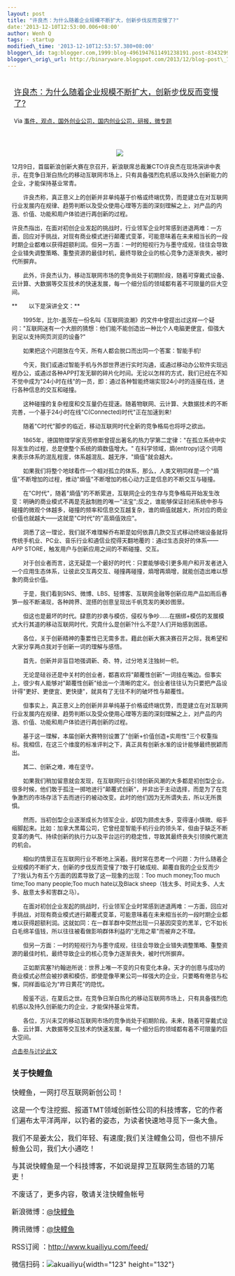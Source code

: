 ```yaml
--- 
layout: post 
title: "许良杰：为什么随着企业规模不断扩大，创新步伐反而变慢了?" 
date:'2013-12-10T12:53:00.006+08:00' 
author: Wenh Q
tags: - startup
modified\_time: '2013-12-10T12:53:57.380+08:00' 
blogger\_id: tag:blogger.com,1999:blog-4961947611491238191.post-8343299127339468576
blogger\_orig\_url: http://binaryware.blogspot.com/2013/12/blog-post\_7614.html
---
```

<div style="margin: 10px; padding: 5px;">

<div style="font-size: 18px;">

[许良杰：为什么随着企业规模不断扩大，创新步伐反而变慢了?](http://www.kuailiyu.com/article/6522.html)

</div>

<div style="font-size: 13px;">

Via
[事件，观点，国外创业公司，国内创业公司，研报，微专题](http://www.kuailiyu.com/)

</div>

</div>

<div style="font-size: 13px; padding: 15px 0 10px 10px;">

<div style="text-align: center;">

![](http://www.kuailiyu.com/uploadfile/2013/1210/20131210084057586.jpg)

</div>

12月9日，首届新浪创新大赛在京召开，新浪联席总裁兼CTO许良杰在现场演讲中表示，在竞争日渐白热化的移动互联网市场上，只有具备强烈危机感以及持久创新能力的企业，才能保持基业常青。

　　许良杰称，真正意义上的创新并非单纯基于价格或终端优势，而是建立在对互联网行业发展内在规律、趋势判断以及受众使用心理等方面的深刻理解之上，对产品的内涵、价值、功能和用户体验进行再创新的过程。

许良杰指出，在面对初创企业发起的挑战时，行业领军企业时常感到进退两难：一方面，回应对手挑战，对现有商业模式进行颠覆式变革，可能意味着在未来相当长的一段时期企业都难以获得超额利润。但另一方面：一时的短视行为与墨守成规，往往会导致企业错失调整策略、重整资源的最佳时机，最终导致企业的核心竞争力逐渐丧失，被时代所摒弃。

　　此外，许良杰认为，移动互联网市场的竞争尚处于初期阶段，随着可穿戴式设备、云计算、大数据等交互技术的快速发展，每一个细分后的领域都有着不可限量的巨大空间。

**　　以下是演讲全文：**

　　1995年，比尔-盖茨在一份名叫《互联网浪潮》的文件中曾提出过这样一个疑问："互联网迷有一个大胆的猜想：他们能不能创造出一种比个人电脑更便宜，但强大到足以支持网页浏览的设备?"

　　如果把这个问题放在今天，所有人都会脱口而出同一个答案：智能手机!

　　今天，我们或通过智能手机与外部世界进行实时沟通，或通过移动办公软件实现远程办公，或通过各种APP打发无聊的碎片化时间。无论以怎样的方式，我们已经在不知不觉中成为"24小时在线"的一员，即：通过各种智能终端实现24小时的连接在线，进行各种信息的交互和碰撞。

　　这种碰撞的复杂程度和交互量仍在提速。随着物联网、云计算、大数据技术的不断完善，一个基于24小时在线"C(Connected)时代"正在加速到来!

　　随着"C时代"脚步的临近，移动互联网时代全新的竞争格局也将呼之欲出。

　　1865年，德国物理学家克劳修斯曾提出著名的热力学第二定律："在孤立系统中实际发生的过程，总是使整个系统的熵数值增大。"
在科学领域，熵(entropy)这个词用来表示体系的混乱程度，体系越混乱、越无序，"熵值"就会越大。

　　如果我们将整个地球看作一个相对孤立的体系，那么，人类文明同样是一个"熵值"不断增加的过程，推动"熵值"不断增加的核心动力正是信息的不断交互与碰撞。

　　在"C时代"，随着"熵值"的不断累进，互联网企业的生存与竞争格局开始发生改变：明确的商业模式不再是克敌制胜的唯一"法宝";反之，谁能够保证封闭系统中参与碰撞的微观个体越多，碰撞的频率和信息交互越复杂，谁的熵值就越大，所对应的商业价值也就越大——这就是"C时代"的"高熵值效应"。

　　洞悉了这一理论，我们就不难理解乔布斯是如何依靠几款交互式移动终端设备就将传统手机业、PC业、音乐行业和通信业搅得天翻地覆的：通过生态良好的体系——APP
STORE，触发用户与创新应用之间的不断碰撞、交互。

　　对于创业者而言，这无疑是一个最好的时代：只要能够吸引更多用户和开发者进入一个应用生态体系，让彼此交互再交互、碰撞再碰撞，熵增再熵增，就能创造出难以想象的商业价值。

　　于是，我们看到SNS、微博、LBS、轻博客、互联网金融等创新应用产品如雨后春笋一般不断涌现，各种跨界、混搭的创意呈现出千帆竞发的美妙图景。

　　但这也是最坏的时代。肆意的抄袭与模仿，侵权与争吵……在捆绑+模仿的发展模式大行其道的移动互联网时代，究竟什么是创新?什么不是?人们开始感到困惑。

　　各位，关于创新精神的重要性已无需多言。藉此创新大赛决赛召开之际，我希望和大家分享两点我对于创新一词的理解与感悟。

　　首先，创新并非盲目地强调新、奇、特，过分地关注独树一帜。

　　无论是硅谷还是中关村的创业者，都喜欢将"颠覆性创新"一词挂在嘴边。但事实上，很少有人能够对"颠覆性创新"给出一个清晰的定义。创业者往往认为只要把产品设计得"更好、更便宜、更快捷"，就具有了无往不利的破坏性与颠覆性。

　　但事实上，真正意义上的创新并非单纯基于价格或终端优势，而是建立在对互联网行业发展内在规律、趋势判断以及受众使用心理等方面的深刻理解之上，对产品的内涵、价值、功能和用户体验进行再创新的过程。

　　基于这一理解，本届创新大赛特别设置了"创新+价值创造+实用性"三个权重指标。我相信，在这三个维度的标准评判之下，真正具有创新水准的设计能够最终脱颖而出。

　　其二、创新之难，难在坚守。

　　如果我们稍加留意就会发现，在互联网行业引领创新风潮的大多都是初创型企业。很多时候，他们敢于孤注一掷地进行"颠覆式创新"，并非出于主动选择，而是为了在竞争激烈的市场存活下去而进行的被动改变。此时的他们因为无所谓失去，所以无所畏惧。

　　然而，当初创型企业逐渐成长为领军企业，却因为顾虑太多，变得谨小慎微、缩手缩脚起来。比如：加拿大黑莓公司，它曾经是智能手机行业的领头羊，但由于缺乏不断变革的勇气、持续创新的执行力以及平台运行的稳定性，导致其最终丧失引领换代潮流的机会。

　　相似的情景正在互联网行业不断地上演着。我时常在思考一个问题：为什么随着企业规模的不断扩大，创新的步伐反而变慢了?敢于打破成规、颠覆自我的企业反而少了?我认为有五个方面的因素导致了这一现象的出现：Too
much money;Too much time;Too many people;Too much hate以及Black
sheep（钱太多、时间太多、人太多、敌意太多和害群之马）。

　　在面对初创企业发起的挑战时，行业领军企业时常感到进退两难：一方面，回应对手挑战，对现有商业模式进行颠覆式变革，可能意味着在未来相当长的一段时期企业都难以获得超额利润。这就如同：在一群羊群中突然出现一只基因突变的黑羊，它不如长白毛绵羊值钱，所以往往被看做影响群体利益的"无用之辈"而被弃之不理。

　　但另一方面：一时的短视行为与墨守成规，往往会导致企业错失调整策略、重整资源的最佳时机，最终导致企业的核心竞争力逐渐丧失，被时代所摒弃。

　　正如斯宾塞?约翰逊所说：世界上唯一不变的只有变化本身。天才的创意与成功的商业模式必然会被抄袭和模仿，即使是像苹果公司一样强大的企业，只要略有倦怠与松懈，同样面临沦为"昨日黄花"的隐忧。

　　殷鉴不远，在夏后之世。在竞争日渐白热化的移动互联网市场上，只有具备强烈危机感以及持久创新能力的企业，才能保持基业常青。

　　各位，方兴未艾的移动互联网市场的竞争尚处于初期阶段。未来，随着可穿戴式设备、云计算、大数据等交互技术的快速发展，每一个细分后的领域都有着不可限量的巨大空间。

[点击参与讨论此文](http://www.kuailiyu.com/article/6522.html?utm_source=articletail&utm_medium=RSS#comments)

<div style="font-size: 16px;">

### **关于快鲤鱼**

快鲤鱼，一网打尽互联网新创公司！

这是一个专注挖掘、报道TMT领域创新性公司的科技博客，它的作者们遍布太平洋两岸，以钓者的姿态，为读者快速地寻觅下一条大鱼。

我们不是姜太公，我们年轻、有速度;我们关注鲤鱼公司，但也不排斥鲸鱼公司，我们大小通吃！

与其说快鲤鱼是一个科技博客，不如说是捍卫互联网生态链的刀笔吏！

<div>

不废话了，更多内容，敬请关注快鲤鱼帐号

新浪微博：[@快鲤鱼](http://weibo.com/p/1002062696344613/mblog)

腾讯微博：[@快鲤鱼](http://t.qq.com/kuailiyucyzone)

RSS订阅 ：<http://www.kuailiyu.com/feed/>

微信扫码：![akuailiyu](http://tpl6.kuailiyu.com/templates/white/images/weixin.jpg){width="123"
height="132"}

</div>

</div>

</div>

